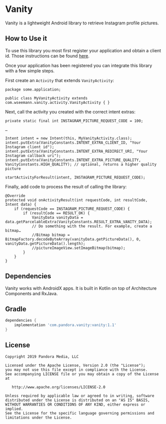 # Vanity

Vanity is a lightweight Android library to retrieve Instagram profile pictures.

## How to Use it

To use this library you most first register your application and obtain a client id. Those instructions can be found [here](https://www.instagram.com/developer/register/).

Once your application has been registered you can integrate this library with a few simple steps.

First create an `Activity` that extends `VanityActivity`:

    package some.application;

    public class MyVanityActivity extends com.wseemann.vanity.activity.VanityActivity { }

Next, call the activity you created with the correct intent extras:

    private static final int INSTAGRAM_PICTURE_REQUEST_CODE = 100;

    …

    Intent intent = new Intent(this, MyVanityActivity.class);
    intent.putExtra(VanityConstants.INTENT_EXTRA_CLIENT_ID, "Your Instagram client id");
    intent.putExtra(VanityConstants.INTENT_EXTRA_REDIRECT_URI, "Your Instagram callback uri");
    intent.putExtra(VanityConstants.INTENT_EXTRA_PICTURE_QUALITY, VanityConstants.HIGH_QUALITY); // optional, returns a higher quality picture

    startActivityForResult(intent, INSTAGRAM_PICTURE_REQUEST_CODE);

Finally, add code to process the result of calling the library:

    @Override
    protected void onActivityResult(int requestCode, int resultCode, Intent data) {
        if (requestCode == INSTAGRAM_PICTURE_REQUEST_CODE) {
            if (resultCode == RESULT_OK) {
                VanityData vanityData = data.getParcelableExtra(VanityConstants.RESULT_EXTRA_VANITY_DATA);
                // Do something with the result. For example, create a bitmap…
                //Bitmap bitmap = BitmapFactory.decodeByteArray(vanityData.getPictureData(), 0, vanityData.getPictureData().length);
                //pictureImageView.setImageBitmap(bitmap);
            }
        }
    }

## Dependencies

Vanity works with AndroidX apps. It is built in Kotlin on top of Architecture Components and RxJava.

## Gradle 

```groovy
dependencies {
    implementation 'com.pandora.vanity:vanity:1.1'
}
```

## License
```
Copyright 2019 Pandora Media, LLC

Licensed under the Apache License, Version 2.0 (the "License");
you may not use this file except in compliance with the License.
See accompanying LICENSE file or you may obtain a copy of the License at

   http://www.apache.org/licenses/LICENSE-2.0

Unless required by applicable law or agreed to in writing, software
distributed under the License is distributed on an "AS IS" BASIS,
WITHOUT WARRANTIES OR CONDITIONS OF ANY KIND, either express or implied.
See the License for the specific language governing permissions and
limitations under the License.
```
